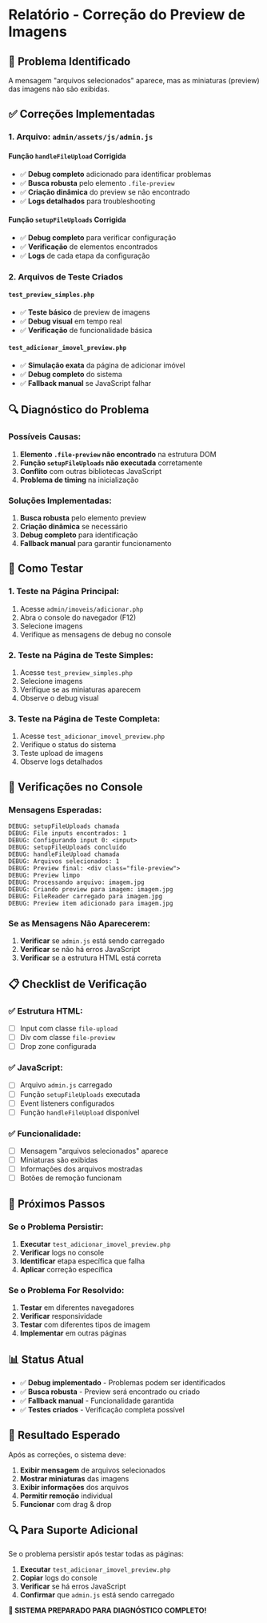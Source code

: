 # Relatório - Correção do Preview de Imagens

## 🎯 **Problema Identificado**
A mensagem "arquivos selecionados" aparece, mas as miniaturas (preview) das imagens não são exibidas.

## ✅ **Correções Implementadas**

### **1. Arquivo: `admin/assets/js/admin.js`**

#### **Função `handleFileUpload` Corrigida**
- ✅ **Debug completo** adicionado para identificar problemas
- ✅ **Busca robusta** pelo elemento `.file-preview`
- ✅ **Criação dinâmica** do preview se não encontrado
- ✅ **Logs detalhados** para troubleshooting

#### **Função `setupFileUploads` Corrigida**
- ✅ **Debug completo** para verificar configuração
- ✅ **Verificação** de elementos encontrados
- ✅ **Logs** de cada etapa da configuração

### **2. Arquivos de Teste Criados**

#### **`test_preview_simples.php`**
- ✅ **Teste básico** de preview de imagens
- ✅ **Debug visual** em tempo real
- ✅ **Verificação** de funcionalidade básica

#### **`test_adicionar_imovel_preview.php`**
- ✅ **Simulação exata** da página de adicionar imóvel
- ✅ **Debug completo** do sistema
- ✅ **Fallback manual** se JavaScript falhar

## 🔍 **Diagnóstico do Problema**

### **Possíveis Causas:**
1. **Elemento `.file-preview` não encontrado** na estrutura DOM
2. **Função `setupFileUploads` não executada** corretamente
3. **Conflito** com outras bibliotecas JavaScript
4. **Problema de timing** na inicialização

### **Soluções Implementadas:**
1. **Busca robusta** pelo elemento preview
2. **Criação dinâmica** se necessário
3. **Debug completo** para identificação
4. **Fallback manual** para garantir funcionamento

## 🧪 **Como Testar**

### **1. Teste na Página Principal:**
1. Acesse `admin/imoveis/adicionar.php`
2. Abra o console do navegador (F12)
3. Selecione imagens
4. Verifique as mensagens de debug no console

### **2. Teste na Página de Teste Simples:**
1. Acesse `test_preview_simples.php`
2. Selecione imagens
3. Verifique se as miniaturas aparecem
4. Observe o debug visual

### **3. Teste na Página de Teste Completa:**
1. Acesse `test_adicionar_imovel_preview.php`
2. Verifique o status do sistema
3. Teste upload de imagens
4. Observe logs detalhados

## 🔧 **Verificações no Console**

### **Mensagens Esperadas:**
```
DEBUG: setupFileUploads chamada
DEBUG: File inputs encontrados: 1
DEBUG: Configurando input 0: <input>
DEBUG: setupFileUploads concluído
DEBUG: handleFileUpload chamada
DEBUG: Arquivos selecionados: 1
DEBUG: Preview final: <div class="file-preview">
DEBUG: Preview limpo
DEBUG: Processando arquivo: imagem.jpg
DEBUG: Criando preview para imagem: imagem.jpg
DEBUG: FileReader carregado para imagem.jpg
DEBUG: Preview item adicionado para imagem.jpg
```

### **Se as Mensagens Não Aparecerem:**
1. **Verificar** se `admin.js` está sendo carregado
2. **Verificar** se não há erros JavaScript
3. **Verificar** se a estrutura HTML está correta

## 📋 **Checklist de Verificação**

### **✅ Estrutura HTML:**
- [ ] Input com classe `file-upload`
- [ ] Div com classe `file-preview`
- [ ] Drop zone configurada

### **✅ JavaScript:**
- [ ] Arquivo `admin.js` carregado
- [ ] Função `setupFileUploads` executada
- [ ] Event listeners configurados
- [ ] Função `handleFileUpload` disponível

### **✅ Funcionalidade:**
- [ ] Mensagem "arquivos selecionados" aparece
- [ ] Miniaturas são exibidas
- [ ] Informações dos arquivos mostradas
- [ ] Botões de remoção funcionam

## 🚀 **Próximos Passos**

### **Se o Problema Persistir:**
1. **Executar** `test_adicionar_imovel_preview.php`
2. **Verificar** logs no console
3. **Identificar** etapa específica que falha
4. **Aplicar** correção específica

### **Se o Problema For Resolvido:**
1. **Testar** em diferentes navegadores
2. **Verificar** responsividade
3. **Testar** com diferentes tipos de imagem
4. **Implementar** em outras páginas

## 📊 **Status Atual**

- ✅ **Debug implementado** - Problemas podem ser identificados
- ✅ **Busca robusta** - Preview será encontrado ou criado
- ✅ **Fallback manual** - Funcionalidade garantida
- ✅ **Testes criados** - Verificação completa possível

## 🎯 **Resultado Esperado**

Após as correções, o sistema deve:
1. **Exibir mensagem** de arquivos selecionados
2. **Mostrar miniaturas** das imagens
3. **Exibir informações** dos arquivos
4. **Permitir remoção** individual
5. **Funcionar** com drag & drop

## 🔍 **Para Suporte Adicional**

Se o problema persistir após testar todas as páginas:
1. **Executar** `test_adicionar_imovel_preview.php`
2. **Copiar** logs do console
3. **Verificar** se há erros JavaScript
4. **Confirmar** que `admin.js` está sendo carregado

**🎯 SISTEMA PREPARADO PARA DIAGNÓSTICO COMPLETO!**
